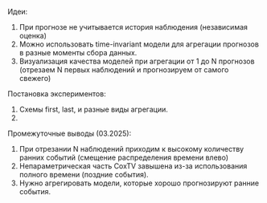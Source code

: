 Идеи:
1. При прогнозе не учитывается история наблюдения (независимая оценка)
2. Можно использовать time-invariant модели для агрегации прогнозов в разные моменты сбора данных.
3. Визуализация качества моделей при агрегации от 1 до N прогнозов (отрезаем N первых наблюдений и прогнозируем от самого свежего)

Постановка экспериментов:
1. Схемы first, last, и разные виды агрегации.
2. 

Промежуточные выводы (03.2025):
1. При отрезании N наблюдений приходим к высокому количеству ранних событий (смещение распределения времени влево)
2. Непараметрическая часть CoxTV завышена из-за использования полного времени (поздние события).
3. Нужно агрегировать модели, которые хорошо прогнозируют ранние события.